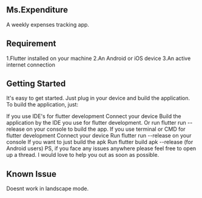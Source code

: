 ## Ms.Expenditure
A weekly expenses tracking app.

## Requirement
1.Flutter installed on your machine
2.An Android or iOS device
3.An active internet connection

## Getting Started
It's easy to get started. Just plug in your device and build the application. To build the application, just:

If you use IDE's for flutter development
Connect your device
Build the application by the IDE you use for flutter development.
Or run flutter run --release on your console to build the app.
If you use terminal or CMD for flutter development
Connect your device
Run flutter run --release on your console
If you want to just build the apk
Run flutter build apk --release (for Android users)
PS, if you face any issues anywhere please feel free to open up a thread. I would love to help you out as soon as possible.

## Known Issue
Doesnt work in landscape mode.
